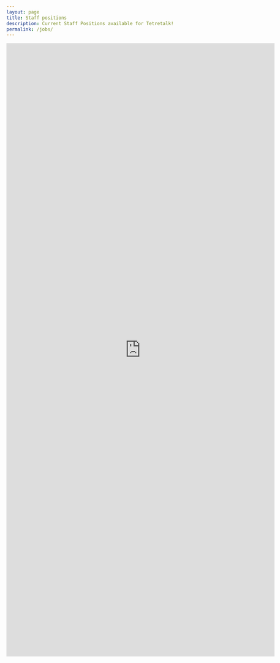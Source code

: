 ```yaml
---
layout: page
title: Staff positions
description: Current Staff Positions available for Tetretalk!
permalink: /jobs/
---
```



<div>
<iframe src="https://docs.google.com/forms/d/e/1FAIpQLSfZZJ_aZ8q4lVTWVkgQOcXxqeT2jP3Pn8uWi05Lbe_uj9dlqA/viewform?embedded=true" width="700" height="1600" frameborder="0" marginheight="0" marginwidth="0">Loading...</iframe>
</div>

